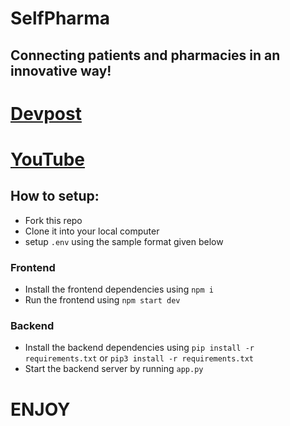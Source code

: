 # SelfPharma

## Connecting patients and pharmacies in an innovative way!


# [Devpost](https://devpost.com/software/selfpharma)
# [YouTube](https://youtu.be/uWD7JsP5vbE)


## How to setup:

- Fork this repo
- Clone it into your local computer
- setup `.env` using the sample format given below
### Frontend
- Install the frontend dependencies using `npm i`
- Run the frontend using `npm start dev`

### Backend
- Install the backend dependencies using `pip install -r requirements.txt` or `pip3 install -r requirements.txt`
- Start the backend server by running `app.py`

# ENJOY
  

